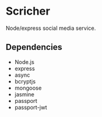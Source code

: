 # Scricher
Node/express social media service.
## Dependencies
* Node.js
* express
* async
* bcryptjs
* mongoose
* jasmine
* passport
* passport-jwt